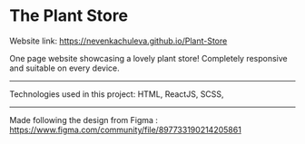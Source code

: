 # The Plant Store

Website link: https://nevenkachuleva.github.io/Plant-Store

One page website showcasing a lovely plant store!
Completely responsive and suitable on every device.
_________________________________________
Technologies used in this project:
HTML, ReactJS, SCSS, 
__________________________________________

Made following the design from Figma :
https://www.figma.com/community/file/897733190214205861
